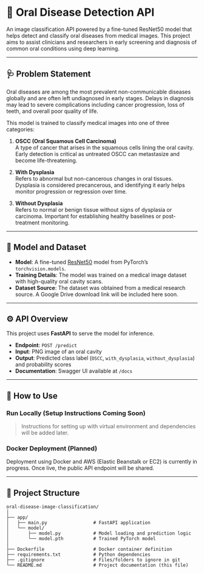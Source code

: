 # 🦷 Oral Disease Detection API

An image classification API powered by a fine-tuned ResNet50 model that helps detect and classify oral diseases from medical images. This project aims to assist clinicians and researchers in early screening and diagnosis of common oral conditions using deep learning.

---

## 🩺 Problem Statement

Oral diseases are among the most prevalent non-communicable diseases globally and are often left undiagnosed in early stages. Delays in diagnosis may lead to severe complications including cancer progression, loss of teeth, and overall poor quality of life.

This model is trained to classify medical images into one of three categories:

1. **OSCC (Oral Squamous Cell Carcinoma)**  
   A type of cancer that arises in the squamous cells lining the oral cavity. Early detection is critical as untreated OSCC can metastasize and become life-threatening.

2. **With Dysplasia**  
   Refers to abnormal but non-cancerous changes in oral tissues. Dysplasia is considered precancerous, and identifying it early helps monitor progression or regression over time.

3. **Without Dysplasia**  
   Refers to normal or benign tissue without signs of dysplasia or carcinoma. Important for establishing healthy baselines or post-treatment monitoring.

---

## 🧠 Model and Dataset

- **Model**: A fine-tuned [ResNet50](https://arxiv.org/abs/1512.03385) model from PyTorch’s `torchvision.models`.
- **Training Details**: The model was trained on a medical image dataset with high-quality oral cavity scans.
- **Dataset Source**: The dataset was obtained from a medical research source. A Google Drive download link will be included here soon.

---

## ⚙️ API Overview

This project uses **FastAPI** to serve the model for inference.

- **Endpoint**: `POST /predict`
- **Input**: PNG image of an oral cavity
- **Output**: Predicted class label (`OSCC`, `with_dysplasia`, `without_dysplasia`) and probability scores
- **Documentation**: Swagger UI available at `/docs`

---

## 🧪 How to Use

### Run Locally (Setup Instructions Coming Soon)
> Instructions for setting up with virtual environment and dependencies will be added later.

### Docker Deployment (Planned)
Deployment using Docker and AWS (Elastic Beanstalk or EC2) is currently in progress. Once live, the public API endpoint will be shared.

---

## 🧵 Project Structure

```
oral-disease-image-classification/
│
├── app/
│   ├── main.py                 # FastAPI application
│   └── model/
│       ├── model.py            # Model loading and prediction logic
│       └── model.pth           # Trained PyTorch model
│
├── Dockerfile                  # Docker container definition
├── requirements.txt            # Python dependencies
├── .gitignore                  # Files/folders to ignore in git
└── README.md                   # Project documentation (this file)
```